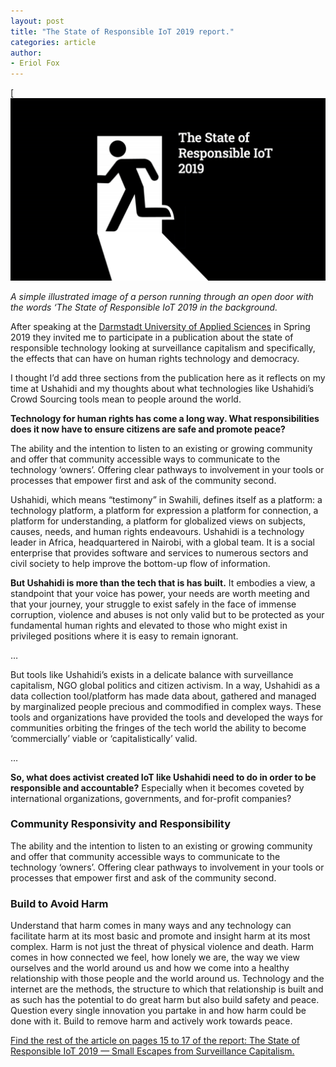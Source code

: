 ```yaml
---
layout: post
title: "The State of Responsible IoT 2019 report."
categories: article
author:
- Eriol Fox
---
```


[![The State of Responsible IoT 2019](https://github.com/Erioldoesdesign/erioldoesdesign.github.io/blob/master/images/responsible-IOT.png?raw=true)

*A simple illustrated image of a person running through an open door with the words ‘The State of Responsible IoT 2019 in the background.*


After speaking at the [Darmstadt University of Applied Sciences](https://h-da.com/) in Spring 2019 they invited me to participate in a publication about the state of responsible technology looking at surveillance capitalism and specifically, the effects that can have on human rights technology and democracy.

I thought I’d add three sections from the publication here as it reflects on my time at Ushahidi and my thoughts about what technologies like Ushahidi’s Crowd Sourcing tools mean to people around the world.

**Technology for human rights has come a long way. What responsibilities does it now have to ensure citizens are safe and promote peace?**

The ability and the intention to listen to an existing or growing community and offer that community accessible ways to communicate to the technology ‘owners’. Offering clear pathways to involvement in your tools or processes that empower first and ask of the community second.

Ushahidi, which means “testimony” in Swahili, defines itself as a platform: a technology platform, a platform for expression a platform for connection, a platform for understanding, a platform for globalized views on subjects, causes, needs, and human rights endeavours. Ushahidi is a technology leader in Africa, headquartered in Nairobi, with a global team. It is a social enterprise that provides software and services to numerous sectors and civil society to help improve the bottom-up flow of information.

**But Ushahidi is more than the tech that is has built.** It embodies a view, a standpoint that your voice has power, your needs are worth meeting and that your journey, your struggle to exist safely in the face of immense corruption, violence and abuses is not only valid but to be protected as your fundamental human rights and elevated to those who might exist in privileged positions where it is easy to remain ignorant.

…

But tools like Ushahidi’s exists in a delicate balance with surveillance capitalism, NGO global politics and citizen activism. In a way, Ushahidi as a data collection tool/platform has made data about, gathered and managed by marginalized people precious and commodified in complex ways. These tools and organizations have provided the tools and developed the ways for communities orbiting the fringes of the tech world the ability to become ‘commercially’ viable or ‘capitalistically’ valid.

…

**So, what does activist created IoT like Ushahidi need to do in order to be responsible and accountable?** Especially when it becomes coveted by international organizations, governments, and for-profit companies?

### Community Responsivity and Responsibility

The ability and the intention to listen to an existing or growing community and offer that community accessible ways to communicate to the technology ‘owners’. Offering clear pathways to involvement in your tools or processes that empower first and ask of the community second.

### Build to Avoid Harm

Understand that harm comes in many ways and any technology can facilitate harm at its most basic and promote and insight harm at its most complex. Harm is not just the threat of physical violence and death. Harm comes in how connected we feel, how lonely we are, the way we view ourselves and the world around us and how we come into a healthy relationship with those people and the world around us. Technology and the internet are the methods, the structure to which that relationship is built and as such has the potential to do great harm but also build safety and peace. Question every single innovation you partake in and how harm could be done with it. Build to remove harm and actively work towards peace.

[Find the rest of the article on pages 15 to 17 of the report: The State of Responsible IoT 2019 — Small Escapes from Surveillance Capitalism.](https://thingscon.org/wp-content/uploads/2019/12/RIOT19_Small-Escapes.pdf)